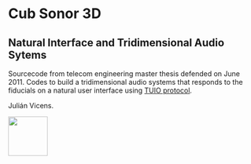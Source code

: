 # Cub Sonor 3D
## Natural Interface and Tridimensional Audio Sytems

Sourcecode from telecom engineering master thesis defended on June 2011. 
Codes to build a tridimensional audio systems that responds to the fiducials on a natural user interface using [TUIO protocol](https://www.tuio.org/).

Julián Vicens.

<img src="https://jvicens.github.io/images/CC-BY-SA.png"  width="80">
